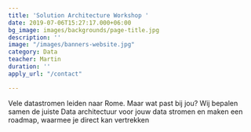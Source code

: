 ```yaml
---
title: 'Solution Architecture Workshop '
date: 2019-07-06T15:27:17.000+06:00
bg_image: images/backgrounds/page-title.jpg
description: ''
image: "/images/banners-website.jpg"
category: Data
teacher: Martin
duration: ''
apply_url: "/contact"

---
```

Vele datastromen leiden naar Rome. Maar wat past bij jou? Wij bepalen samen de juiste Data architectuur voor jouw data stromen en maken een roadmap, waarmee je direct kan vertrekken